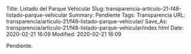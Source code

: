 Title: Listado del Parque Vehicular
Slug: transparencia-articulo-21-f48-listado-parque-vehicular
Summary: Pendiente
Tags: Transparencia
URL: transparencia/articulo-21/f48-listado-parque-vehicular/
Save_As: transparencia/articulo-21/f48-listado-parque-vehicular/index.html
Date: 2020-02-21 16:09
Modified: 2020-02-21 16:09


Pendiente.
